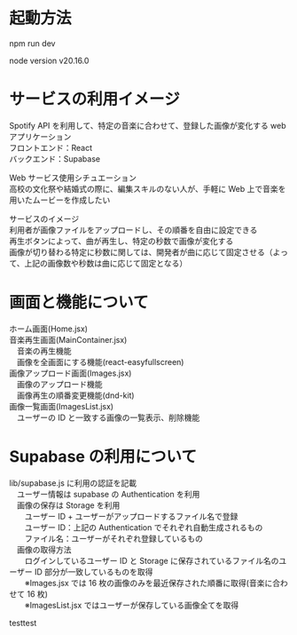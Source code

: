 # 起動方法

npm run dev

node version
v20.16.0

# サービスの利用イメージ

Spotify API を利用して、特定の音楽に合わせて、登録した画像が変化する web アプリケーション  
フロントエンド：React  
バックエンド：Supabase

Web サービス使用シチュエーション  
高校の文化祭や結婚式の際に、編集スキルのない人が、手軽に Web 上で音楽を用いたムービーを作成したい

サービスのイメージ  
利用者が画像ファイルをアップロードし、その順番を自由に設定できる  
再生ボタンによって、曲が再生し、特定の秒数で画像が変化する  
画像が切り替わる特定に秒数に関しては、開発者が曲に応じて固定させる（よって、上記の画像数や秒数は曲に応じて固定となる）

# 画面と機能について

ホーム画面(Home.jsx)  
音楽再生画面(MainContainer.jsx)  
　音楽の再生機能  
　画像を全画面にする機能(react-easyfullscreen)  
画像アップロード画面(Images.jsx)  
　画像のアップロード機能  
　画像再生の順番変更機能(dnd-kit)  
画像一覧画面(ImagesList.jsx)  
　ユーザーの ID と一致する画像の一覧表示、削除機能

# Supabase の利用について

lib/supabase.js に利用の認証を記載  
　ユーザー情報は supabase の Authentication を利用  
　画像の保存は Storage を利用  
　　ユーザー ID + ユーザーがアップロードするファイル名で登録  
　　ユーザー ID：上記の Authentication でそれぞれ自動生成されるもの  
　　ファイル名：ユーザーがそれぞれ登録しているもの  
　画像の取得方法  
　　ログインしているユーザー ID と Storage に保存されているファイル名のユーザー ID 部分が一致しているものを取得  
　　※Images.jsx では 16 枚の画像のみを最近保存された順番に取得(音楽に合わせて 16 枚)  
　　※ImagesList.jsx ではユーザーが保存している画像全てを取得

testtest
